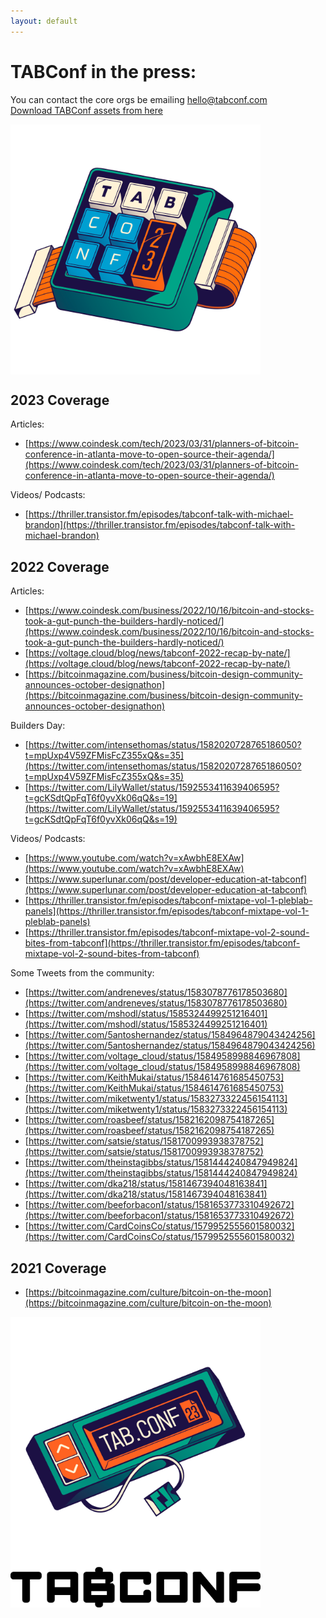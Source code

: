 ```yaml
---
layout: default
---
```


# TABConf in the press: 

You can contact the core orgs be emailing hello@tabconf.com <br>
[Download TABConf assets from here](https://github.com/TABConf/2023.tabconf.com/tree/main/assets/img)<br>


<img align="center" width="400" src="assets/img/nogood/512x512/NG_TABConf_Numpad_Color.png">

## 2023 Coverage

Articles:
- [https://www.coindesk.com/tech/2023/03/31/planners-of-bitcoin-conference-in-atlanta-move-to-open-source-their-agenda/](https://www.coindesk.com/tech/2023/03/31/planners-of-bitcoin-conference-in-atlanta-move-to-open-source-their-agenda/)

Videos/ Podcasts:
- [https://thriller.transistor.fm/episodes/tabconf-talk-with-michael-brandon](https://thriller.transistor.fm/episodes/tabconf-talk-with-michael-brandon)

## 2022 Coverage

Articles:

- [https://www.coindesk.com/business/2022/10/16/bitcoin-and-stocks-took-a-gut-punch-the-builders-hardly-noticed/](https://www.coindesk.com/business/2022/10/16/bitcoin-and-stocks-took-a-gut-punch-the-builders-hardly-noticed/)
- [https://voltage.cloud/blog/news/tabconf-2022-recap-by-nate/](https://voltage.cloud/blog/news/tabconf-2022-recap-by-nate/)
- [https://bitcoinmagazine.com/business/bitcoin-design-community-announces-october-designathon](https://bitcoinmagazine.com/business/bitcoin-design-community-announces-october-designathon)

Builders Day: 

- [https://twitter.com/intensethomas/status/1582020728765186050?t=mpUxp4V59ZFMisFcZ355xQ&s=35](https://twitter.com/intensethomas/status/1582020728765186050?t=mpUxp4V59ZFMisFcZ355xQ&s=35)
- [https://twitter.com/LilyWallet/status/1592553411639406595?t=gcKSdtQpFqT6f0yvXk06qQ&s=19](https://twitter.com/LilyWallet/status/1592553411639406595?t=gcKSdtQpFqT6f0yvXk06qQ&s=19)

Videos/ Podcasts:

- [https://www.youtube.com/watch?v=xAwbhE8EXAw](https://www.youtube.com/watch?v=xAwbhE8EXAw)
- [https://www.superlunar.com/post/developer-education-at-tabconf](https://www.superlunar.com/post/developer-education-at-tabconf)
- [https://thriller.transistor.fm/episodes/tabconf-mixtape-vol-1-pleblab-panels](https://thriller.transistor.fm/episodes/tabconf-mixtape-vol-1-pleblab-panels)
- [https://thriller.transistor.fm/episodes/tabconf-mixtape-vol-2-sound-bites-from-tabconf](https://thriller.transistor.fm/episodes/tabconf-mixtape-vol-2-sound-bites-from-tabconf)

Some Tweets from the community:

- [https://twitter.com/andreneves/status/1583078776178503680](https://twitter.com/andreneves/status/1583078776178503680)
- [https://twitter.com/mshodl/status/1585324499251216401](https://twitter.com/mshodl/status/1585324499251216401)
- [https://twitter.com/5antoshernandez/status/1584964879043424256](https://twitter.com/5antoshernandez/status/1584964879043424256)
- [https://twitter.com/voltage_cloud/status/1584958998846967808](https://twitter.com/voltage_cloud/status/1584958998846967808)
- [https://twitter.com/KeithMukai/status/1584614761685450753](https://twitter.com/KeithMukai/status/1584614761685450753)
- [https://twitter.com/miketwenty1/status/1583273322456154113](https://twitter.com/miketwenty1/status/1583273322456154113)
- [https://twitter.com/roasbeef/status/1582162098754187265](https://twitter.com/roasbeef/status/1582162098754187265)
- [https://twitter.com/satsie/status/1581700993938378752](https://twitter.com/satsie/status/1581700993938378752)
- [https://twitter.com/theinstagibbs/status/1581444240847949824](https://twitter.com/theinstagibbs/status/1581444240847949824)
- [https://twitter.com/dka218/status/1581467394048163841](https://twitter.com/dka218/status/1581467394048163841)
- [https://twitter.com/beeforbacon1/status/1581653773310492672](https://twitter.com/beeforbacon1/status/1581653773310492672)
- [https://twitter.com/CardCoinsCo/status/1579952555601580032](https://twitter.com/CardCoinsCo/status/1579952555601580032)

## 2021 Coverage

- [https://bitcoinmagazine.com/culture/bitcoin-on-the-moon](https://bitcoinmagazine.com/culture/bitcoin-on-the-moon)

<img align="center" width="400" src="assets/img/nogood/512x512/NG_TABConf_Conf_Color.png">

<img align="center" width="400" src="assets/img/tabconf/TABConf_Black.png">
